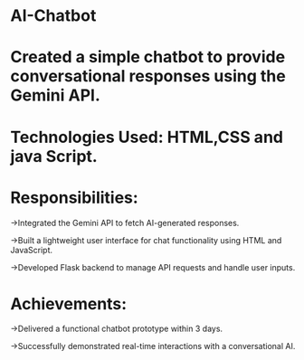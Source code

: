 # AI-Chatbot
<h1>Created a simple chatbot to provide conversational responses using the Gemini API.</h1>
<h1>Technologies Used: HTML,CSS and java Script.</h1>
<h1>Responsibilities:</h1>
<p>
  ->Integrated the Gemini API to fetch AI-generated responses.
</p>
<p>
  ->Built a lightweight user interface for chat functionality using HTML and JavaScript.
</p>
<p>
  ->Developed Flask backend to manage API requests and handle user inputs.
</p>

<h1>Achievements:</h1>
<p>->Delivered a functional chatbot prototype within 3 days.</p>
<p>->Successfully demonstrated real-time interactions with a conversational AI.</p>
